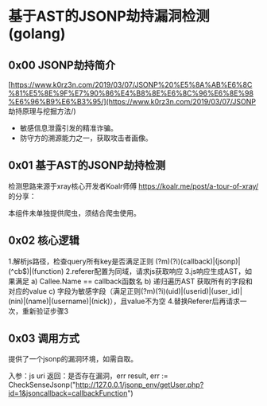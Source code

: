 # 基于AST的JSONP劫持漏洞检测(golang)



## **0x00 JSONP劫持简介**

[https://www.k0rz3n.com/2019/03/07/JSONP%20%E5%8A%AB%E6%8C%81%E5%8E%9F%E7%90%86%E4%B8%8E%E6%8C%96%E6%8E%98%E6%96%B9%E6%B3%95/](https://www.k0rz3n.com/2019/03/07/JSONP 劫持原理与挖掘方法/)

- 敏感信息泄露引发的精准诈骗。
- 防守方的溯源能力之一，获取攻击者画像。

## **0x01 基于AST的JSONP劫持检测**

检测思路来源于xray核心开发者Koalr师傅  https://koalr.me/post/a-tour-of-xray/ 的分享：

本组件未单独提供爬虫，须结合爬虫使用。

## **0x02 核心逻辑**

1.解析js路径，检查query所有key是否满足正则 (?m)(?i)(callback)|(jsonp)|(^cb$)|(function)
2.referer配置为同域，请求js获取响应
3.js响应生成AST，如果满足
		a) Callee.Name == callback函数名
		b) 递归遍历AST 获取所有的字段和对应的value
		c) 字段为敏感字段（满足正则(?m)(?i)(uid)|(userid)|(user_id)|(nin)|(name)|(username)|(nick)），且value不为空
4.替换Referer后再请求一次，重新验证步骤3

## **0x03 调用方式**

提供了一个jsonp的漏洞环境，如需自取。

入参：js uri
返回：是否存在漏洞，err
result, err := CheckSenseJsonp("http://127.0.0.1/jsonp_env/getUser.php?id=1&jsoncallback=callbackFunction")